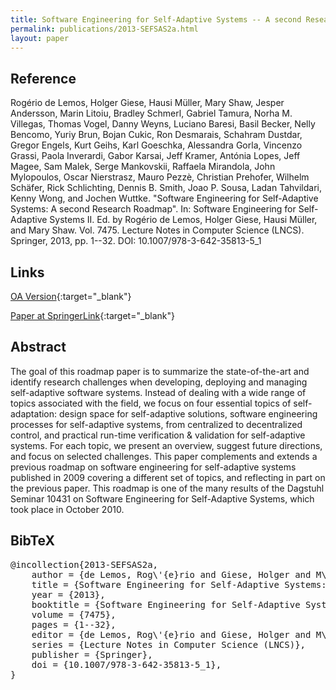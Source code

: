 ```yaml
---
title: Software Engineering for Self-Adaptive Systems -- A second Research Roadmap
permalink: publications/2013-SEFSAS2a.html
layout: paper
---
```


## Reference
Rogério de Lemos, Holger Giese, Hausi Müller, Mary Shaw, Jesper Andersson, Marin Litoiu, Bradley Schmerl, Gabriel Tamura, Norha M. Villegas, Thomas Vogel, Danny Weyns, Luciano Baresi, Basil Becker, Nelly Bencomo, Yuriy Brun, Bojan Cukic, Ron Desmarais, Schahram Dustdar, Gregor Engels, Kurt Geihs, Karl Goeschka, Alessandra Gorla, Vincenzo Grassi, Paola Inverardi, Gabor Karsai, Jeff Kramer, Antónia Lopes, Jeff Magee, Sam Malek, Serge Mankovskii, Raffaela Mirandola, John Mylopoulos, Oscar Nierstrasz, Mauro Pezzè, Christian Prehofer, Wilhelm Schäfer, Rick Schlichting, Dennis B. Smith, Joao P. Sousa, Ladan Tahvildari, Kenny Wong, and Jochen Wuttke. "Software Engineering for Self-Adaptive Systems: A second Research Roadmap". In: Software Engineering for Self-Adaptive Systems II. Ed. by Rogério de Lemos, Holger Giese, Hausi Müller, and Mary Shaw. Vol. 7475. Lecture Notes in Computer Science (LNCS). Springer, 2013, pp. 1--32. DOI: 10.1007/978-3-642-35813-5\_1

## Links
[OA Version](https://zenodo.org/record/1248924){:target="_blank"}

[Paper at SpringerLink](https://doi.org/10.1007/978-3-642-35813-5_1){:target="_blank"}

## Abstract
The goal of this roadmap paper is to summarize the state-of-the-art and identify research challenges when developing, deploying and managing self-adaptive software systems. Instead of dealing with a wide range of topics associated with the field, we focus on four essential topics of self-adaptation: design space for self-adaptive solutions, software engineering processes for self-adaptive systems, from centralized to decentralized control, and practical run-time verification & validation for self-adaptive systems. For each topic, we present an overview, suggest future directions, and focus on selected challenges. This paper complements and extends a previous roadmap on software engineering for self-adaptive systems published in 2009 covering a different set of topics, and reflecting in part on the previous paper. This roadmap is one of the many results of the Dagstuhl Seminar 10431 on Software Engineering for Self-Adaptive Systems, which took place in October 2010.

## BibTeX

<div class="bibtex">
<pre>@incollection{2013-SEFSAS2a,
    author = {de Lemos, Rog\'{e}rio and Giese, Holger and M\"{u}ller, Hausi and Shaw, Mary and Andersson, Jesper and Litoiu, Marin and Schmerl, Bradley and Tamura, Gabriel and Villegas, Norha M. and Vogel, Thomas and Weyns, Danny and Baresi, Luciano and Becker, Basil and Bencomo, Nelly and Brun, Yuriy and Cukic, Bojan and Desmarais, Ron and Dustdar, Schahram and Engels, Gregor and Geihs, Kurt and Goeschka, Karl and Gorla, Alessandra and Grassi, Vincenzo and Inverardi, Paola and Karsai, Gabor and Kramer, Jeff and Lopes, Ant\'{o}nia and Magee, Jeff and Malek, Sam and Mankovskii, Serge and Mirandola, Raffaela and Mylopoulos, John and Nierstrasz, Oscar and Pezz\`{e}, Mauro and Prehofer, Christian and Sch\"{a}fer, Wilhelm and Schlichting, Rick and Smith, Dennis B. and Sousa, Joao P. and Tahvildari, Ladan and Wong, Kenny and Wuttke, Jochen},
    title = {Software Engineering for Self-Adaptive Systems: A second Research Roadmap},
    year = {2013},
    booktitle = {Software Engineering for Self-Adaptive Systems II},
    volume = {7475},
    pages = {1--32},
    editor = {de Lemos, Rog\'{e}rio and Giese, Holger and M\"{u}ller, Hausi and Shaw, Mary},
    series = {Lecture Notes in Computer Science (LNCS)},
    publisher = {Springer},
    doi = {10.1007/978-3-642-35813-5_1},
}</pre>
</div>
